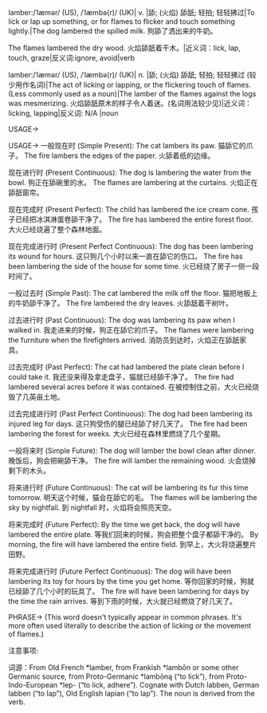 lamber:/ˈlæmər/ (US), /ˈlæmbə(r)/ (UK)| v. |舔; (火焰) 舔舐; 轻拍; 轻轻拂过|To lick or lap up something, or for flames to flicker and touch something lightly.|The dog lambered the spilled milk. 狗舔了洒出来的牛奶。

The flames lambered the dry wood. 火焰舔舐着干木。|近义词：lick, lap, touch, graze|反义词:ignore, avoid|verb

lamber:/ˈlæmər/ (US), /ˈlæmbə(r)/ (UK)| n. |舔; (火焰) 舔舐; 轻拍; 轻轻拂过 (较少用作名词)|The act of licking or lapping, or the flickering touch of flames. (Less commonly used as a noun)|The lamber of the flames against the logs was mesmerizing. 火焰舔舐原木的样子令人着迷。(名词用法较少见)|近义词：licking, lapping|反义词: N/A |noun


USAGE->

USAGE->
一般现在时 (Simple Present):
The cat lambers its paw. 猫舔它的爪子。
The fire lambers the edges of the paper. 火舔着纸的边缘。

现在进行时 (Present Continuous):
The dog is lambering the water from the bowl. 狗正在舔碗里的水。
The flames are lambering at the curtains. 火焰正在舔舐窗帘。

现在完成时 (Present Perfect):
The child has lambered the ice cream cone. 孩子已经把冰淇淋蛋卷舔干净了。
The fire has lambered the entire forest floor. 大火已经烧遍了整个森林地面。


现在完成进行时 (Present Perfect Continuous):
The dog has been lambering its wound for hours. 这只狗几个小时以来一直在舔它的伤口。
The fire has been lambering the side of the house for some time. 火已经烧了房子一侧一段时间了。

一般过去时 (Simple Past):
The cat lambered the milk off the floor. 猫把地板上的牛奶舔干净了。
The fire lambered the dry leaves. 火舔舐着干树叶。

过去进行时 (Past Continuous):
The dog was lambering its paw when I walked in. 我走进来的时候，狗正在舔它的爪子。
The flames were lambering the furniture when the firefighters arrived. 消防员到达时，火焰正在舔舐家具。


过去完成时 (Past Perfect):
The cat had lambered the plate clean before I could take it. 我还没来得及拿走盘子，猫就已经舔干净了。
The fire had lambered several acres before it was contained. 在被控制住之前，大火已经烧毁了几英亩土地。


过去完成进行时 (Past Perfect Continuous):
The dog had been lambering its injured leg for days.  这只狗受伤的腿已经舔了好几天了。
The fire had been lambering the forest for weeks. 大火已经在森林里燃烧了几个星期。

一般将来时 (Simple Future):
The dog will lamber the bowl clean after dinner. 晚饭后，狗会把碗舔干净。
The fire will lamber the remaining wood. 火会烧掉剩下的木头。

将来进行时 (Future Continuous):
The cat will be lambering its fur this time tomorrow. 明天这个时候，猫会在舔它的毛。
The flames will be lambering the sky by nightfall. 到 nightfall 时，火焰将会照亮天空。

将来完成时 (Future Perfect):
By the time we get back, the dog will have lambered the entire plate. 等我们回来的时候，狗会把整个盘子都舔干净的。
By morning, the fire will have lambered the entire field. 到早上，大火将烧遍整片田野。


将来完成进行时 (Future Perfect Continuous):
The dog will have been lambering its toy for hours by the time you get home.  等你回家的时候，狗就已经舔了几个小时的玩具了。
The fire will have been lambering for days by the time the rain arrives. 等到下雨的时候，大火就已经燃烧了好几天了。


PHRASE->
(This word doesn't typically appear in common phrases. It's more often used literally to describe the action of licking or the movement of flames.)

注意事项:

词源：From Old French *lamber, from Frankish *lambōn or some other Germanic source, from Proto-Germanic *lambōną (“to lick”), from Proto-Indo-European *lep- (“to lick, adhere”). Cognate with Dutch labben, German labben (“to lap”), Old English lapian (“to lap”).  The noun is derived from the verb.
